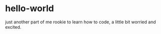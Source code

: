 # hello-world
just another part of me
rookie to learn how to code, a little bit worried and excited.
